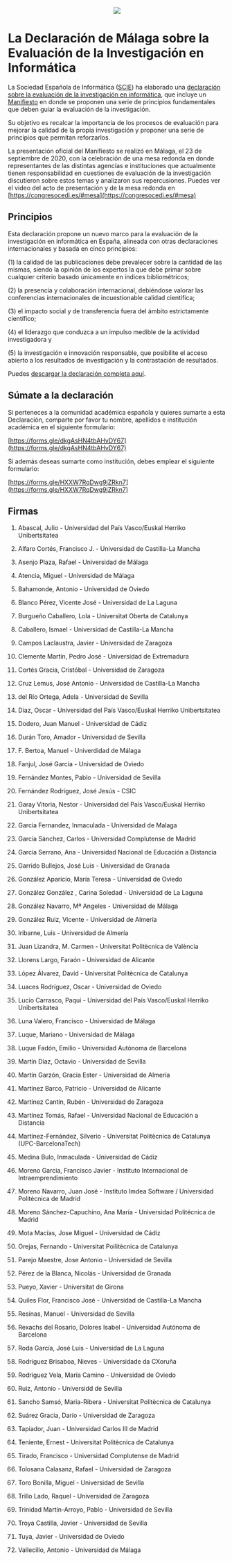 <p align="center"><img src="https://user-images.githubusercontent.com/26405870/93817565-75640700-fc59-11ea-9c58-fd101f4ec5e0.png" /></p>

# La Declaración de Málaga sobre la Evaluación de la Investigación en Informática

La Sociedad Española de Informática ([SCIE](http://scie.es/)) ha elaborado una [declaración sobre la evaluación de la investigación en informática](http://www.scie.es/destacado/declaracion-la-comunidad-cientifica-informatica-la-evaluacion-la-investigacion/), que incluye un [Manifiesto](http://scie.es/wp-content/uploads/2020/06/declaracion-malaga.pdf) en donde se proponen una serie de principios fundamentales que deben guiar la evaluación de la investigación.

Su objetivo es recalcar la importancia de los procesos de evaluación para mejorar la calidad de la propia investigación y proponer una serie de principios que permitan reforzarlos. 

La presentación oficial del Manifiesto se realizó en Málaga, el 23 de septiembre de 2020, con la celebración de una mesa redonda en donde representantes de las distintas agencias e instituciones que actualmente tienen responsabilidad en cuestiones de evaluación de la investigación discutieron sobre estos temas y analizaron sus repercusiones. Puedes ver el video del acto de presentación y de la mesa redonda en [https://congresocedi.es/#mesa](https://congresocedi.es/#mesa)

## Principios

Esta declaración propone un nuevo marco para la evaluación de la investigación en informática en España, alineada con otras declaraciones internacionales y basada en cinco principios: 

(1)	la calidad de las publicaciones debe prevalecer sobre la cantidad de las mismas, siendo la opinión de los expertos la que debe primar sobre cualquier criterio basado únicamente en índices bibliométricos; 

(2) la presencia y colaboración internacional, debiéndose valorar las conferencias internacionales de incuestionable calidad científica; 

(3) el impacto social y de transferencia fuera del ámbito estrictamente científico; 

(4) el liderazgo que conduzca a un impulso medible de la actividad investigadora y 

(5) la investigación e innovación responsable, que posibilite el acceso abierto a los resultados de investigación y la contrastación de resultados.

Puedes [descargar la declaración completa aquí](http://scie.es/wp-content/uploads/2020/06/declaracion-malaga.pdf).

## Súmate a la declaración

Si perteneces a la comunidad académica española y quieres sumarte a esta Declaración, comparte por favor tu nombre, apellidos e institución académica en el siguiente formulario:

[https://forms.gle/dkgAsHN4tbAHvDY67](https://forms.gle/dkgAsHN4tbAHvDY67)

Si además deseas sumarte como institución, debes emplear el siguiente formulario:

[https://forms.gle/HXXW7RqDwg9jZRkn7](https://forms.gle/HXXW7RqDwg9jZRkn7)

## Firmas

1. Abascal, Julio - Universidad del País Vasco/Euskal Herriko Unibertsitatea

2. Alfaro Cortés, Francisco J. - Universidad de Castilla-La Mancha

3. Asenjo Plaza, Rafael - Universidad de Málaga

4. Atencia, Miguel - Universidad de Málaga

5. Bahamonde, Antonio - Universidad de Oviedo

6. Blanco Pérez, Vicente José - Universidad de La Laguna

7. Burgueño Caballero, Lola - Universitat Oberta de Catalunya

8. Caballero, Ismael - Universidad de Castilla-La Mancha

9. Campos Laclaustra, Javier - Universidad de Zaragoza

10. Clemente Martín, Pedro José - Universidad de Extremadura

11. Cortés Gracia, Cristóbal - Universidad de Zaragoza

12. Cruz Lemus, José Antonio - Universidad de Castilla-La Mancha

13. del Río Ortega, Adela - Universidad de Sevilla

14. Diaz, Oscar - Universidad del País Vasco/Euskal Herriko Unibertsitatea

15. Dodero, Juan Manuel - Universidad de Cádiz

16. Durán Toro, Amador - Universidad de Sevilla

17. F. Bertoa, Manuel - Univerdidad de Málaga

18. Fanjul, José García - Universidad de Oviedo

19. Fernández Montes, Pablo - Universidad de Sevilla

20. Fernández Rodríguez, José Jesús - CSIC

21. Garay Vitoria, Nestor - Universidad del País Vasco/Euskal Herriko Unibertsitatea

22. Garcia Fernandez, Inmaculada - Universidad de Malaga

23. García Sánchez, Carlos - Universidad Complutense de Madrid

24. Garcia Serrano, Ana - Universidad Nacional de Educación a Distancia

25. Garrido Bullejos, José Luis - Universidad de Granada

26. González Aparicio, María Teresa - Universidad de Oviedo

27. González González , Carina Soledad - Universidad de La Laguna

28. González Navarro, Mª Angeles - Universidad de Málaga

29. González Ruiz, Vicente - Universidad de Almería

30. Iribarne, Luis - Universidad de Almería

31. Juan Lizandra, M. Carmen - Universitat Politècnica de València

32. Llorens Largo, Faraón - Universidad de Alicante

33. López Álvarez, David - Universitat Politècnica de Catalunya 

34. Luaces Rodríguez, Oscar - Universidad de Oviedo

35. Lucio Carrasco, Paqui - Universidad del País Vasco/Euskal Herriko Unibertsitatea

36. Luna Valero, Francisco - Universidad de Málaga

37. Luque, Mariano - Universidad de Málaga

38. Luque Fadón, Emilio - Universidad Autónoma de Barcelona

39. Martín Díaz, Octavio - Universidad de Sevilla

40. Martín Garzón, Gracia Ester - Universidad de Almería

41. Martínez Barco, Patricio - Universidad de Alicante

42. Martínez Cantín, Rubén - Universidad de Zaragoza

43. Martínez Tomás, Rafael - Universidad Nacional de Educación a Distancia

44. Martínez-Fernández, Silverio - Universitat Politècnica de Catalunya (UPC-BarcelonaTech)

45. Medina Bulo, Inmaculada - Universidad de Cádiz

46. Moreno Garcia, Francisco Javier - Instituto Internacional de Intraemprendimiento

47. Moreno Navarro, Juan José - Instituto Imdea Software / Universidad Politécnica de Madrid

48. Moreno Sánchez-Capuchino, Ana María - Universidad Politécnica de Madrid

49. Mota Macías, Jose Miguel - Universidad de Cádiz

50. Orejas, Fernando - Universitat Poilitècnica de Catalunya

51. Parejo Maestre, Jose Antonio - Universidad de Sevilla

52. Pérez de la Blanca, Nicolás  - Universidad de Granada

53. Pueyo, Xavier - Universitat de Girona

54. Quiles Flor, Francisco José - Universidad de Castilla-La Mancha

55. Resinas, Manuel - Universidad de Sevilla

56. Rexachs del Rosario, Dolores Isabel - Universidad Autónoma de Barcelona

57. Roda García, José Luis - Universidad de La Laguna

58. Rodríguez Brisaboa, Nieves - Universidade da CXoruña

59. Rodriguez Vela, María Camino - Universidad de Oviedo

60. Ruiz, Antonio - Universidd de Sevilla

61. Sancho Samsó, Maria-Ribera - Universitat Politècnica de Catalunya

62. Suárez Gracia, Darío - Universidad de Zaragoza

63. Tapiador, Juan - Universidad Carlos III de Madrid

64. Teniente, Ernest - Universitat Politècnica de Catalunya 

65. Tirado, Francisco - Universidad Complutense de Madrid

66. Tolosana Calasanz, Rafael - Universidad de Zaragoza

67. Toro Bonilla, Miguel - Universidad de Sevilla

68. Trillo Lado, Raquel - Universidad de Zaragoza

69. Trinidad Martín-Arroyo, Pablo - Universidad de Sevilla

70. Troya Castilla, Javier - Universidad de Sevilla

71. Tuya, Javier - Universidad de Oviedo

72. Vallecillo, Antonio - Universidad de Málaga
